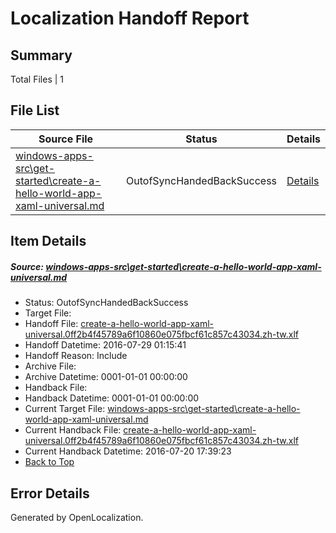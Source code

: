 # <a name='report-top'></a> Localization Handoff Report

## Summary
 Total Files | 1

## File List
 Source File | Status | Details 
 ----------- | ------ | ------- 
 [windows-apps-src\get-started\create-a-hello-world-app-xaml-universal.md](https://github.com/Microsoft/windows-apps/blob/77f95fedfdd98cca4aa6351a40eecd74794c03a8/windows-apps-src/get-started/create-a-hello-world-app-xaml-universal.md) | OutofSyncHandedBackSuccess | [Details](#6b1675085790cf3f9bfadee2c4b7155f9aff92bb2310)

## Item Details
##### <a name='6b1675085790cf3f9bfadee2c4b7155f9aff92bb2310'></a> Source: [windows-apps-src\get-started\create-a-hello-world-app-xaml-universal.md](https://github.com/Microsoft/windows-apps/blob/77f95fedfdd98cca4aa6351a40eecd74794c03a8/windows-apps-src/get-started/create-a-hello-world-app-xaml-universal.md)
* Status: OutofSyncHandedBackSuccess
* Target File: 
* Handoff File: [create-a-hello-world-app-xaml-universal.0ff2b4f45789a6f10860e075fbcf61c857c43034.zh-tw.xlf](https://github.com/Microsoft/WDG.handoff/blob/772dc0e46387d4213ff6d8c50056973008aac20d/ol-handoff/Microsoft/windows-apps.zh-tw/master/create-a-hello-world-app-xaml-universal.0ff2b4f45789a6f10860e075fbcf61c857c43034.zh-tw.xlf)
* Handoff Datetime: 2016-07-29 01:15:41
* Handoff Reason: Include
* Archive File: 
* Archive Datetime: 0001-01-01 00:00:00
* Handback File: 
* Handback Datetime: 0001-01-01 00:00:00
* Current Target File: [windows-apps-src\get-started\create-a-hello-world-app-xaml-universal.md](https://github.com/Microsoft/windows-apps.zh-tw/blob/28d9426b29c49ad4d7d36ad8929a7eab1d0bd985/windows-apps-src/get-started/create-a-hello-world-app-xaml-universal.md)
* Current Handback File: [create-a-hello-world-app-xaml-universal.0ff2b4f45789a6f10860e075fbcf61c857c43034.zh-tw.xlf](https://github.com/Microsoft/WDG.handback/blob/ba466a2470429e980e411fcb9bc1043d0c07ebdd/ol-handback/Microsoft/windows-apps.zh-tw/master/create-a-hello-world-app-xaml-universal.0ff2b4f45789a6f10860e075fbcf61c857c43034.zh-tw.xlf)
* Current Handback Datetime: 2016-07-20 17:39:23
* [Back to Top](#report-top)


## Error Details

Generated by OpenLocalization.
